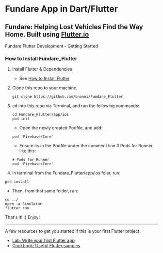 # Fundare App in Dart/Flutter

## Fundare: Helping Lost Vehicles Find the Way Home. Built using [Flutter.io](https://flutter.io)

Fundare Flutter Development - Getting Started 

### How to Install Fundare_Flutter
1. Install Flutter & Dependencies 
   - See [How to Install Flutter](./README/FLUTTER.md)

3. Clone this repo to your machine.
   ```
   git clone https://github.com/bnonni/Fundare_Flutter
   ```

2. cd into this repo via Terminal, and run the following commands:
   ```
   cd Fundare_Flutter/app/ios
   pod init
   ```
   - Open the newly created Podfile, and add:
   ```
   pod 'Firebase/Core'
   ```
   - Ensure its in the Podfile under the comment line # Pods for Runner, like this:
   ```
   # Pods for Runner
   pod 'Firebase/Core'
   ```

3. In terminal from the Fundare_Flutter/app/ios foler, run:
  ```
  pod install
  ```
  - Then, from that same folder, run:
  ```
  cd ../
  open -a Simulator
  flutter run
  ```

That's it! :) Enjoy!

----------------------

A few resources to get you started if this is your first Flutter project:

- [Lab: Write your first Flutter app](https://flutter.dev/docs/get-started/codelab)
- [Cookbook: Useful Flutter samples](https://flutter.dev/docs/cookbook)